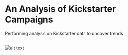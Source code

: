 # An Analysis of Kickstarter Campaigns
Performing analysis on Kickstarter data to uncover trends

##
![alt text](https://github.com/[JohnWLandeen]/[kickstarter-analysis]/edit/[main]/Outcomes_vs_Goals.png?raw=true)
